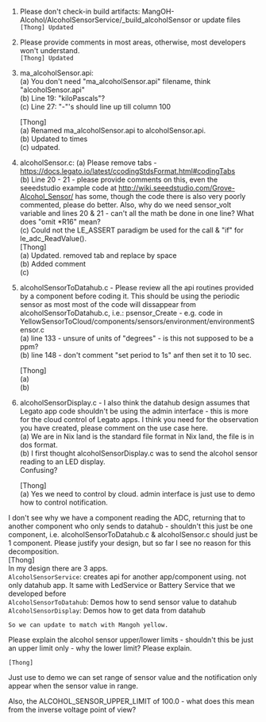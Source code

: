 1. Please don't check-in build artifacts: MangOH-Alcohol/AlcoholSensorService/_build_alcoholSensor or update files  		  
	```[Thong] Updated```

2. Please provide comments in most areas, otherwise, most developers won't understand.  
	```[Thong] Updated```

3. ma_alcoholSensor.api:  
	(a) You don't need "ma_alcoholSensor.api" filename, think "alcoholSensor.api"  
	(b) Line 19: "kiloPascals"?  
	(c) Line 27: "-"'s should line up till column 100  
	
	[Thong]   
	(a) Renamed ma_alcoholSensor.api to alcoholSensor.api.  
	(b) Updated to times  
	(c) udpated.  

4. alcoholSensor.c: 
	(a) Please remove tabs - https://docs.legato.io/latest/ccodingStdsFormat.html#codingTabs  
	(b) Line 20 - 21 - please provide comments on this, even the seeedstudio example code at http://wiki.seeedstudio.com/Grove-Alcohol_Sensor/ has some, though the code there is also very poorly commented, please do better. Also, why do we need sensor_volt variable and lines 20 & 21 - can't all the math be done in one line? What does "omit *R16" mean?  
	(c) Could not the LE_ASSERT paradigm be used for the call & "if" for le_adc_ReadValue().  
	[Thong]  
	(a) Updated. removed tab and replace by space  
	(b) Added comment  
	(c)  
5. alcoholSensorToDatahub.c - Please review all the api routines provided by a component before coding it. This should be using the periodic sensor as most most of the code will dissappear from alcoholSensorToDatahub.c, i.e.: psensor_Create - e.g. code in YellowSensorToCloud/components/sensors/environment/environmentSensor.c  
      (a) line 133 - unsure of units of "degrees" - is this not supposed to be a ppm?  
      (b) line 148 - don't comment "set period to 1s" anf then set it to 10 sec.  
      
 	[Thong]  
 	(a)  
 	(b)  
	
6. alcoholSensorDisplay.c -  I also think the datahub design assumes that Legato app code shouldn't be using
      the admin interface - this is more for the cloud control of Legato apps. I think you need for the observation you have created, please comment on the use case here.  
    	(a) We are in Nix land <CR><NL> is the standard file format in Nix land, the file is in dos format.  
    	(b) I first thought alcoholSensorDisplay.c was to send the alcohol sensor reading to an LED display.  
        Confusing?  
	
	[Thong]  
	(a) Yes we need to control by cloud. admin interface is just use to demo how to control notification.  

I don't see why we have a component reading the ADC, returning that to another component
who only sends to datahub - shouldn't this just be one component, i.e.
alcoholSensorToDatahub.c & alcoholSensor.c should just be 1 component. 
Please justify your design, but so far I see no reason for this decomposition.  
	[Thong]  
	In my design there are 3 apps.  
	```AlcoholSensorService```: creates api for another app/component using. not only datahub app. It same with LedService or Battery Service that we developed before  
	```AlcoholSensorToDatahub```: Demos how to send sensor value to datahub  
	```AlcoholSensorDisplay```: Demos how to get data from datahub  

	So we can update to match with Mangoh yellow.  

Please explain the alcohol sensor upper/lower limits - shouldn't this be just an upper
limit only - why the lower limit? Please explain.  

	[Thong]  
Just use to demo we can set range of sensor value and the notification only appear when the sensor value in range.  

Also, the ALCOHOL_SENSOR_UPPER_LIMIT of 100.0 - what does this mean from the inverse voltage
point of view?  
